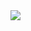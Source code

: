 <img src="https://img.shields.io/badge/JavaScript-yellow?style=flat-square&logo=javascript&logoColor=white"/>
